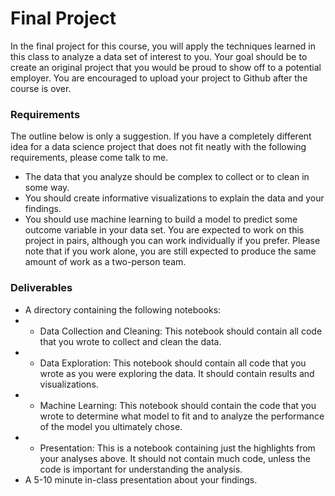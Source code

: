 Final Project
====

In the final project for this course, you will apply the techniques learned in this class to analyze a data set of interest to you. Your goal should be to create an original project that you would be proud to show off to a potential employer. You are encouraged to upload your project to Github after the course is over.

### Requirements
The outline below is only a suggestion. If you have a completely different idea for a data science project that does not fit neatly with the following requirements, please come talk to me.

- The data that you analyze should be complex to collect or to clean in some way.
- You should create informative visualizations to explain the data and your findings.
- You should use machine learning to build a model to predict some outcome variable in your data set.
You are expected to work on this project in pairs, although you can work individually if you prefer. Please note that if you work alone, you are still expected to produce the same amount of work as a two-person team.

### Deliverables
- A directory containing the following notebooks:
- - Data Collection and Cleaning: This notebook should contain all code that you wrote to collect and clean the data.
- - Data Exploration: This notebook should contain all code that you wrote as you were exploring the data. It should contain results and visualizations.
- - Machine Learning: This notebook should contain the code that you wrote to determine what model to fit and to analyze the performance of the model you ultimately chose.
- - Presentation: This is a notebook containing just the highlights from your analyses above. It should not contain much code, unless the code is important for understanding the analysis.
- A 5-10 minute in-class presentation about your findings.
